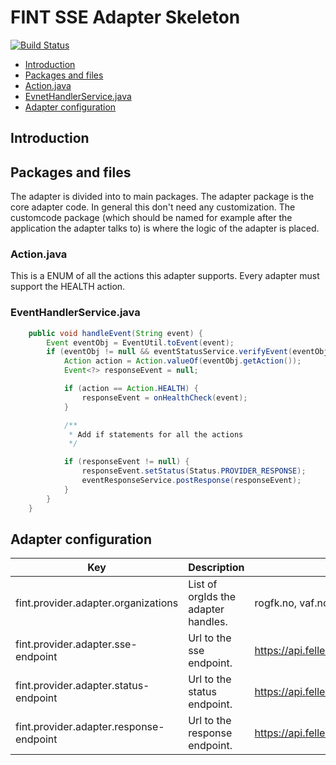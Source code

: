 # FINT SSE Adapter Skeleton

[![Build Status](https://jenkins.rogfk.no/buildStatus/icon?job=FINTprosjektet/fint-sse-adapter-skeleton/master)](https://jenkins.rogfk.no/job/FINTprosjektet/job/fint-sse-adapter-skeleton/job/master/)

* [Introduction](#introduction)
* [Packages and files](#packages-and-files)
 * [Action.java](#actionjava)
 * [EvnetHandlerService.java](#eventhandlerservicejava)
* [Adapter configuration](#adapter-configuration)


## Introduction

## Packages and files
The adapter is divided into to main packages. The adapter package is the core adapter code. In general this don't need
any customization. The customcode package (which should be named for example after the application the adapter talks to)
is where the logic of the adapter is placed.

### Action.java
This is a ENUM of all the actions this adapter supports. Every adapter must support the HEALTH action.

### EventHandlerService.java

```java
    public void handleEvent(String event) {
        Event eventObj = EventUtil.toEvent(event);
        if (eventObj != null && eventStatusService.verifyEvent(eventObj).getStatus() == Status.PROVIDER_ACCEPTED) {
            Action action = Action.valueOf(eventObj.getAction());
            Event<?> responseEvent = null;

            if (action == Action.HEALTH) {
                responseEvent = onHealthCheck(event);
            }

            /**
             * Add if statements for all the actions
             */

            if (responseEvent != null) {
                responseEvent.setStatus(Status.PROVIDER_RESPONSE);
                eventResponseService.postResponse(responseEvent);
            }
        }
    }

```

## Adapter configuration
| Key | Description | Example |
|-----|-------------|---------|
| fint.provider.adapter.organizations | List of orgIds the adapter handles. | rogfk.no, vaf.no, ofk.no |
| fint.provider.adapter.sse-endpoint | Url to the sse endpoint. | https://api.felleskomponent.no/arbeidstakere/provider/sse |
| fint.provider.adapter.status-endpoint | Url to the status endpoint. | https://api.felleskomponent.no/arbeidstakere/provider/status |
| fint.provider.adapter.response-endpoint | Url to the response endpoint. | https://api.felleskomponent.no/arbeidstakere/provider/response |

